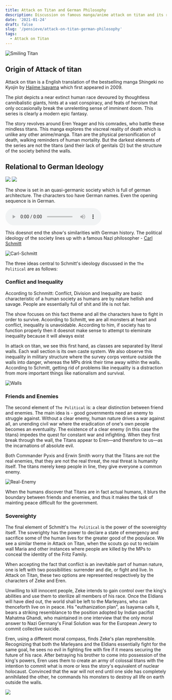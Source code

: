 ```yaml
---
title: Attack on Titan and German Philosophy
description: Discussion on famous manga/anime attack on titan and its relation to german philosophy.
date: '2021-01-24'
draft: false
slug: '/pensieve/attack-on-titan-german-philosophy'
tags:
  - Attack on Titan
---
```


![Smiling Titan](./Smiling-Titan.jpg)

## Origin of Attack of titan

Attack on titan is a English translation of the bestselling manga Shingeki no Kyojin by [Hajime Isayama](https://twitter.com/hajime_isayama?lang=en) which first appeared in 2009.

The plot depicts a near extinct human race devoured by thoughtless cannibalistic giants, hints at a vast conspiracy, and feats of heroism that only occasionally break the unrelenting sense of imminent doom. This series is clearly a modern epic fantasy.

The story revolves around Eren Yeager and his comrades, who battle these mindless titans. This manga explores the viscreal reality of death which is unlike any other anime/manga. Titan are the physical personification of death, walking reminders of human mortality. But the darkest elements of the series are not the titans (and their lack of genitals 😉) but the structure of the society behind the walls.

## Relational to German Ideology

<p float="left">
  <img src="./aot-society.png"/>
  <img src="./german-society.jpg"/>
</p>

The show is set in an quasi-germanic society which is full of german architecture. The characters too have German names. Even the opening sequence is in German.

<!-- <iframe src=http://mp3anime.tk/embed/162 allow="autoplay" scrolling=no width=400 height=120 frameborder=0></iframe> -->

<!-- <audio ref='themeSong' src="https://raw.githubusercontent.com/batra98/Gaurav-Website/master/content/posts/Attack-on-Titan-and-German-Philosophy/theme.mp3" autoPlay loop></audio> -->

<audio controls="controls">
  <source type="audio/mp3" src="https://raw.githubusercontent.com/batra98/Gaurav-Website/master/content/posts/Attack-on-Titan-and-German-Philosophy/theme.mp3"></source>
  <p>Your browser does not support the audio element.</p>
</audio>

This doesnot end the show's similarities with German history.
The political ideology of the society lines up with a famous Nazi philosopher - [Carl Schmitt](https://en.wikipedia.org/wiki/Carl_Schmitt)

![Carl-Schmitt](./Carl_Schmitt.jpg)

The three ideas central to Schmitt's ideology discussed in the `The Political` are as follows:

### Conflict and Inequality

According to Schnmitt: Conflict, Division and Inequality are basic characteristic of a human society as humans are by nature hellish and savage. People are essentially full of shit and life is not fair.

The show focuses on this fact theme and all the characters have to fight in order to survive. Acoording to Schmitt, we are all monsters at heart and conflict, inequality is unavoidable. According to him, if society has to function properly then it doesnot make sense to attempt to eleminate inequality because it will always exist

In attack on titan, we see this first hand, as classes are separated by literal walls. Each wall section is its own caste system. We also observe this inequality in military structure where the survey corps venture outside the walls into danger, whereas the MPs drink their time away within the walls. According to Schmitt, getting rid of problems like inequality is a distraction from more important things like nationalism and survival.

![Walls](./walls.png)

### Friends and Enemies

The second element of `The Political` is: a clear distinction between friend and enemies. The main idea is - good governments need an enemy to struggle against. Without a clear enemy, human nature drives a war against all, an unending civil war where the eradication of one's own people becomes an eventuality. The existence of a clear enemy (in this case the titans) impedes the quest for constant war and infighting. When they first break through the wall, the Titans appear to Eren—and therefore to us—as the incarnations of absolute evil.

Both Commander Pyxis and Erwin Smith worry that the Titans are not the real enemies, that they are not the real threat, the real threat is humanity itself. The titans merely keep people in line, they give everyone a common enemy.

![Real-Enemy](./real-enemy.png)

When the humans discover that Titans are in fact actual humans, it blurs the boundary between friends and enemies, and thus it makes the task of mainting peace difficult for the government.

### Sovereighty

The final element of Schmitt's `The Political` is the power of the sovereighty itself. The soverighty has the power to declare a state of emergency and sacrifice some of the human lives for the greater good of the populace. We see a similar theme in Attack on Titan, when the scouts go out to reclaim wall Maria and other instances where people are killed by the MPs to conceal the identity of the Fritz Family.

When accepting the fact that conflict is an inevitable part of human nature, one is left with two possibilities: surrender and die, or fight and live. In Attack on Titan, these two options are represented respectively by the characters of Zeke and Eren.

Unwilling to kill innocent people, Zeke intends to gain control over the king's abilities and use them to sterilize all members of his race. Once the Eldians will have died out, the world shall be left to the Marleyans, who can thenceforth live on in peace. His "euthanization plan", as Isayama calls it, bears a striking resemblance to the position adopted by Indian pacifist Mahatma Ghandi, who maintained in one interview that the only moral answer to Nazi Germany's Final Solution was for the European Jewry to commit collective suicide.

Eren, using a different moral compass, finds Zeke's plan reprehensible. Recognizing that both the Marleyans and the Eldians essentially fight for the same goal, he sees no evil in fighting fire with fire if it means securing the future of his race. After betraying his brother to come into possession of the king's powers, Eren uses them to create an army of colossal titans with the intention to commit what is more or less the story's equivalent of nuclear holocaust. Convinced that the war will not end until one side has completely annihilated the other, he commands his monsters to destroy all life on earth outside the walls.

![](./Zeke-Eren.jpg)
